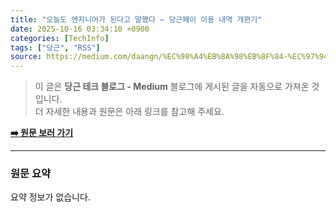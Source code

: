 ```yaml
---
title: "오늘도 엔지니어가 된다고 말했다 — 당근페이 이용 내역 개편기"
date: 2025-10-16 03:34:10 +0900
categories: [TechInfo]
tags: ["당근", "RSS"]
source: https://medium.com/daangn/%EC%98%A4%EB%8A%98%EB%8F%84-%EC%97%94%EC%A7%80%EB%8B%88%EC%96%B4%EA%B0%80-%EB%90%9C%EB%8B%A4%EA%B3%A0-%EB%A7%90%ED%96%88%EB%8B%A4-%EB%8B%B9%EA%B7%BC%ED%8E%98%EC%9D%B4-%EC%9D%B4%EC%9A%A9%EB%82%B4%EC%97%AD-%EA%B0%9C%ED%8E%B8%EA%B8%B0-89ca764ef5eb?source=rss----4505f82a2dbd---4
---
```

> 이 글은 **당근 테크 블로그 - Medium** 블로그에 게시된 글을 자동으로 가져온 것입니다. <br>
> 더 자세한 내용과 원문은 아래 링크를 참고해 주세요.

[**➡️ 원문 보러 가기**](https://medium.com/daangn/%EC%98%A4%EB%8A%98%EB%8F%84-%EC%97%94%EC%A7%80%EB%8B%88%EC%96%B4%EA%B0%80-%EB%90%9C%EB%8B%A4%EA%B3%A0-%EB%A7%90%ED%96%88%EB%8B%A4-%EB%8B%B9%EA%B7%BC%ED%8E%98%EC%9D%B4-%EC%9D%B4%EC%9A%A9%EB%82%B4%EC%97%AD-%EA%B0%9C%ED%8E%B8%EA%B8%B0-89ca764ef5eb?source=rss----4505f82a2dbd---4)

---

### 원문 요약
요약 정보가 없습니다.
